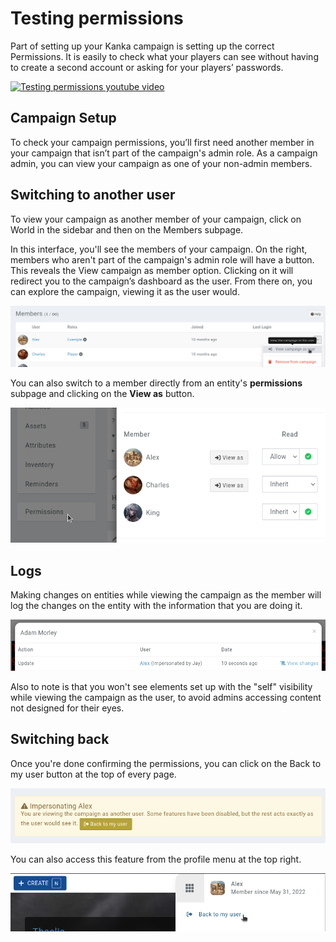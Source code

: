 # Testing permissions

Part of setting up your Kanka campaign is setting up the correct Permissions. It is easily to check what your players can see without having to create a second account or asking for your players’ passwords.

[![Testing permissions youtube video](https://img.youtube.com/vi/GgBmhL0vwig/0.jpg)](https://youtu.be/GgBmhL0vwig)


## Campaign Setup

To check your campaign permissions, you’ll first need another member in your campaign that isn’t part of the campaign's admin role. As a campaign admin, you can view your campaign as one of your non-admin members.

## Switching to another user

To view your campaign as another member of your campaign, click on World in the sidebar and then on the Members subpage.

In this interface, you'll see the members of your campaign. On the right, members who aren't part of the campaign's admin role will have a button. This reveals the View campaign as member option. Clicking on it will redirect you to the campaign’s dashboard as the user. From there on, you can explore the campaign, viewing it as the user would.

![Switching to a user from the campaign members list](img/permtest-members.png)

You can also switch to a member directly from an entity's **permissions** subpage and clicking on the **View as** button.

![Switching to a user from the entity's permissions page](img/permtest-entity.png)

## Logs

Making changes on entities while viewing the campaign as the member will log the changes on the entity with the information that you are doing it.

![Entity logs when impersonating](img/permtest-log.png)

Also to note is that you won't see elements set up with the "self" visibility while viewing the campaign as the user, to avoid admins accessing content not designed for their eyes.

## Switching back

Once you're done confirming the permissions, you can click on the Back to my user button at the top of every page.

![Switching back to the admin from the top of the page](img/permtest-back.png)

You can also access this feature from the profile menu at the top right.

![Switching back to the admin from the profile menu](img/permtest-back2.png)